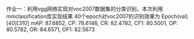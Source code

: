 作业一：利用vgg网络实现对voc2007数据集的分类识别，本次利用mmclassfication库实现结果
40个epoch对voc2007的识别效果为
Epoch(val) [40][310]	mAP: 87.6852, CP: 78.6146, CR: 82.4782, CF1: 80.5001, OP: 80.5782, OR: 84.6571, OF1: 82.5673


